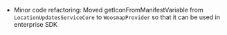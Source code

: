 - Minor code refactoring: Moved getIconFromManifestVariable from `LocationUpdatesServiceCore` to `WoosmapProvider` so that it can be used in enterprise SDK

